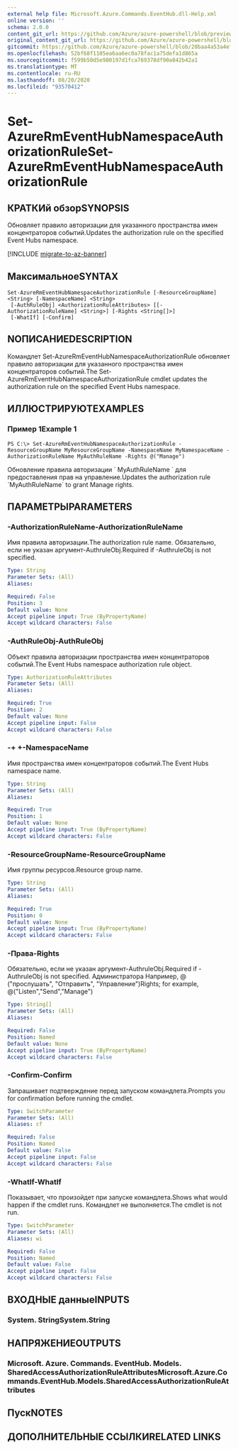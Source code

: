 ```yaml
---
external help file: Microsoft.Azure.Commands.EventHub.dll-Help.xml
online version: ''
schema: 2.0.0
content_git_url: https://github.com/Azure/azure-powershell/blob/preview/src/ResourceManager/EventHub/Commands.EventHub/help/Set-AzureRmEventHubNamespaceAuthorizationRule.md
original_content_git_url: https://github.com/Azure/azure-powershell/blob/preview/src/ResourceManager/EventHub/Commands.EventHub/help/Set-AzureRmEventHubNamespaceAuthorizationRule.md
gitcommit: https://github.com/Azure/azure-powershell/blob/28baa4a53a4efceb1197c032a8db08e199f0858d
ms.openlocfilehash: 52bf68f1105ea6aa6ec0a78fac1a75defa1d865a
ms.sourcegitcommit: f599b50d5e980197d1fca769378df90a842b42a1
ms.translationtype: MT
ms.contentlocale: ru-RU
ms.lasthandoff: 08/20/2020
ms.locfileid: "93570412"
---
```

# <span data-ttu-id="a4fc0-101">Set-AzureRmEventHubNamespaceAuthorizationRule</span><span class="sxs-lookup"><span data-stu-id="a4fc0-101">Set-AzureRmEventHubNamespaceAuthorizationRule</span></span>

## <span data-ttu-id="a4fc0-102">КРАТКИй обзор</span><span class="sxs-lookup"><span data-stu-id="a4fc0-102">SYNOPSIS</span></span>
<span data-ttu-id="a4fc0-103">Обновляет правило авторизации для указанного пространства имен концентраторов событий.</span><span class="sxs-lookup"><span data-stu-id="a4fc0-103">Updates the authorization rule on the specified Event Hubs namespace.</span></span>

[!INCLUDE [migrate-to-az-banner](../../includes/migrate-to-az-banner.md)]

## <span data-ttu-id="a4fc0-104">Максимальное</span><span class="sxs-lookup"><span data-stu-id="a4fc0-104">SYNTAX</span></span>

```
Set-AzureRmEventHubNamespaceAuthorizationRule [-ResourceGroupName] <String> [-NamespaceName] <String>
 [-AuthRuleObj] <AuthorizationRuleAttributes> [[-AuthorizationRuleName] <String>] [-Rights <String[]>]
 [-WhatIf] [-Confirm]
```

## <span data-ttu-id="a4fc0-105">NОПИСАНИЕ</span><span class="sxs-lookup"><span data-stu-id="a4fc0-105">DESCRIPTION</span></span>
<span data-ttu-id="a4fc0-106">Командлет Set-AzureRmEventHubNamespaceAuthorizationRule обновляет правило авторизации для указанного пространства имен концентраторов событий.</span><span class="sxs-lookup"><span data-stu-id="a4fc0-106">The Set-AzureRmEventHubNamespaceAuthorizationRule cmdlet updates the authorization rule on the specified Event Hubs namespace.</span></span>

## <span data-ttu-id="a4fc0-107">ИЛЛЮСТРИРУЮТ</span><span class="sxs-lookup"><span data-stu-id="a4fc0-107">EXAMPLES</span></span>

### <span data-ttu-id="a4fc0-108">Пример 1</span><span class="sxs-lookup"><span data-stu-id="a4fc0-108">Example 1</span></span>
```
PS C:\> Set-AzureRmEventHubNamespaceAuthorizationRule -ResourceGroupName MyResourceGroupName -NamespaceName MyNamespaceName -AuthorizationRuleName MyAuthRuleName -Rights @("Manage")
```

<span data-ttu-id="a4fc0-109">Обновление правила авторизации \` MyAuthRuleName \` для предоставления прав на управление.</span><span class="sxs-lookup"><span data-stu-id="a4fc0-109">Updates the authorization rule \`MyAuthRuleName\` to grant Manage rights.</span></span>

## <span data-ttu-id="a4fc0-110">ПАРАМЕТРЫ</span><span class="sxs-lookup"><span data-stu-id="a4fc0-110">PARAMETERS</span></span>

### <span data-ttu-id="a4fc0-111">-AuthorizationRuleName</span><span class="sxs-lookup"><span data-stu-id="a4fc0-111">-AuthorizationRuleName</span></span>
<span data-ttu-id="a4fc0-112">Имя правила авторизации.</span><span class="sxs-lookup"><span data-stu-id="a4fc0-112">The authorization rule name.</span></span>
<span data-ttu-id="a4fc0-113">Обязательно, если не указан аргумент-AuthruleObj.</span><span class="sxs-lookup"><span data-stu-id="a4fc0-113">Required if -AuthruleObj is not specified.</span></span>

```yaml
Type: String
Parameter Sets: (All)
Aliases: 

Required: False
Position: 3
Default value: None
Accept pipeline input: True (ByPropertyName)
Accept wildcard characters: False
```

### <span data-ttu-id="a4fc0-114">-AuthRuleObj</span><span class="sxs-lookup"><span data-stu-id="a4fc0-114">-AuthRuleObj</span></span>
<span data-ttu-id="a4fc0-115">Объект правила авторизации пространства имен концентраторов событий.</span><span class="sxs-lookup"><span data-stu-id="a4fc0-115">The Event Hubs namespace authorization rule object.</span></span>

```yaml
Type: AuthorizationRuleAttributes
Parameter Sets: (All)
Aliases: 

Required: True
Position: 2
Default value: None
Accept pipeline input: False
Accept wildcard characters: False
```

### <span data-ttu-id="a4fc0-116">-+ +</span><span class="sxs-lookup"><span data-stu-id="a4fc0-116">-NamespaceName</span></span>
<span data-ttu-id="a4fc0-117">Имя пространства имен концентраторов событий.</span><span class="sxs-lookup"><span data-stu-id="a4fc0-117">The Event Hubs namespace name.</span></span>

```yaml
Type: String
Parameter Sets: (All)
Aliases: 

Required: True
Position: 1
Default value: None
Accept pipeline input: True (ByPropertyName)
Accept wildcard characters: False
```

### <span data-ttu-id="a4fc0-118">-ResourceGroupName</span><span class="sxs-lookup"><span data-stu-id="a4fc0-118">-ResourceGroupName</span></span>
<span data-ttu-id="a4fc0-119">Имя группы ресурсов.</span><span class="sxs-lookup"><span data-stu-id="a4fc0-119">Resource group name.</span></span>

```yaml
Type: String
Parameter Sets: (All)
Aliases: 

Required: True
Position: 0
Default value: None
Accept pipeline input: True (ByPropertyName)
Accept wildcard characters: False
```

### <span data-ttu-id="a4fc0-120">-Права</span><span class="sxs-lookup"><span data-stu-id="a4fc0-120">-Rights</span></span>
<span data-ttu-id="a4fc0-121">Обязательно, если не указан аргумент-AuthruleObj.</span><span class="sxs-lookup"><span data-stu-id="a4fc0-121">Required if -AuthruleObj is not specified.</span></span>
<span data-ttu-id="a4fc0-122">Администратора Например, @ ("прослушать", "Отправить", "Управление")</span><span class="sxs-lookup"><span data-stu-id="a4fc0-122">Rights; for example,  @("Listen","Send","Manage")</span></span>

```yaml
Type: String[]
Parameter Sets: (All)
Aliases: 

Required: False
Position: Named
Default value: None
Accept pipeline input: True (ByPropertyName)
Accept wildcard characters: False
```

### <span data-ttu-id="a4fc0-123">-Confirm</span><span class="sxs-lookup"><span data-stu-id="a4fc0-123">-Confirm</span></span>
<span data-ttu-id="a4fc0-124">Запрашивает подтверждение перед запуском командлета.</span><span class="sxs-lookup"><span data-stu-id="a4fc0-124">Prompts you for confirmation before running the cmdlet.</span></span>

```yaml
Type: SwitchParameter
Parameter Sets: (All)
Aliases: cf

Required: False
Position: Named
Default value: False
Accept pipeline input: False
Accept wildcard characters: False
```

### <span data-ttu-id="a4fc0-125">-WhatIf</span><span class="sxs-lookup"><span data-stu-id="a4fc0-125">-WhatIf</span></span>
<span data-ttu-id="a4fc0-126">Показывает, что произойдет при запуске командлета.</span><span class="sxs-lookup"><span data-stu-id="a4fc0-126">Shows what would happen if the cmdlet runs.</span></span>
<span data-ttu-id="a4fc0-127">Командлет не выполняется.</span><span class="sxs-lookup"><span data-stu-id="a4fc0-127">The cmdlet is not run.</span></span>

```yaml
Type: SwitchParameter
Parameter Sets: (All)
Aliases: wi

Required: False
Position: Named
Default value: False
Accept pipeline input: False
Accept wildcard characters: False
```

## <span data-ttu-id="a4fc0-128">ВХОДНЫЕ данные</span><span class="sxs-lookup"><span data-stu-id="a4fc0-128">INPUTS</span></span>

### <span data-ttu-id="a4fc0-129">System. String</span><span class="sxs-lookup"><span data-stu-id="a4fc0-129">System.String</span></span>

## <span data-ttu-id="a4fc0-130">НАПРЯЖЕНИЕ</span><span class="sxs-lookup"><span data-stu-id="a4fc0-130">OUTPUTS</span></span>

### <span data-ttu-id="a4fc0-131">Microsoft. Azure. Commands. EventHub. Models. SharedAccessAuthorizationRuleAttributes</span><span class="sxs-lookup"><span data-stu-id="a4fc0-131">Microsoft.Azure.Commands.EventHub.Models.SharedAccessAuthorizationRuleAttributes</span></span>

## <span data-ttu-id="a4fc0-132">Пуск</span><span class="sxs-lookup"><span data-stu-id="a4fc0-132">NOTES</span></span>

## <span data-ttu-id="a4fc0-133">ДОПОЛНИТЕЛЬНЫЕ ССЫЛКИ</span><span class="sxs-lookup"><span data-stu-id="a4fc0-133">RELATED LINKS</span></span>

